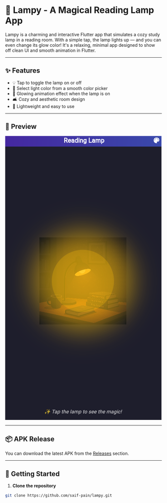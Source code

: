 # 🔆 Lampy - A Magical Reading Lamp App

Lampy is a charming and interactive Flutter app that simulates a cozy study lamp in a reading room. With a simple tap, the lamp lights up — and you can even change its glow color! It's a relaxing, minimal app designed to show off clean UI and smooth animation in Flutter.

---

## ✨ Features

- 💡 Tap to toggle the lamp on or off  
- 🎨 Select light color from a smooth color picker  
- 🌟 Glowing animation effect when the lamp is on  
- 🛋️ Cozy and aesthetic room design  
- 📱 Lightweight and easy to use  

---
## 📸 Preview

![Preview](assets/preview.png)

---
## 📦 APK Release

You can download the latest APK from the [Releases](https://github.com/saif-pain/Lampy/releases) section.

---

## 🚀 Getting Started

1. **Clone the repository**
```bash
git clone https://github.com/saif-pain/lampy.git



